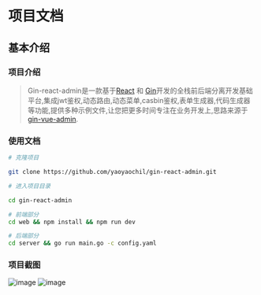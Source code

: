 # 项目文档


## 基本介绍

### 项目介绍
> Gin-react-admin是一款基于[React](https://reactjs.org) 和 [Gin](https://gin-gonic.com)开发的全栈前后端分离开发基础平台,集成jwt鉴权,动态路由,动态菜单,casbin鉴权,表单生成器,代码生成器等功能,提供多种示例文件,让您把更多时间专注在业务开发上,思路来源于[gin-vue-admin](https://github.com/flipped-aurora/gin-vue-admin).

### 使用文档

```bash
# 克隆项目

git clone https://github.com/yaoyaochil/gin-react-admin.git

# 进入项目目录

cd gin-react-admin

# 前端部分
cd web && npm install && npm run dev

# 后端部分
cd server && go run main.go -c config.yaml
```

### 项目截图
![image](https://github.com/yaoyaochil/gin-react-admin/assets/49603204/89943265-5675-4a49-bf8e-9ca6cbbe1b58)
![image](https://github.com/yaoyaochil/gin-react-admin/assets/49603204/3a9f3258-1b05-4ff1-b7cb-707b4ffbcc2f)

